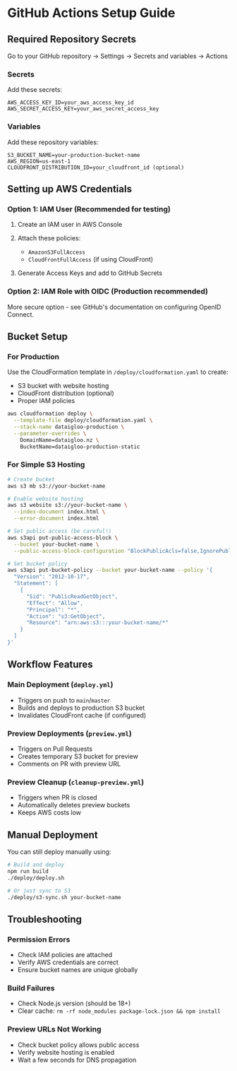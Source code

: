 # GitHub Actions Setup Guide

## Required Repository Secrets

Go to your GitHub repository → Settings → Secrets and variables → Actions

### Secrets
Add these secrets:

```
AWS_ACCESS_KEY_ID=your_aws_access_key_id
AWS_SECRET_ACCESS_KEY=your_aws_secret_access_key
```

### Variables
Add these repository variables:

```
S3_BUCKET_NAME=your-production-bucket-name
AWS_REGION=us-east-1
CLOUDFRONT_DISTRIBUTION_ID=your_cloudfront_id (optional)
```

## Setting up AWS Credentials

### Option 1: IAM User (Recommended for testing)

1. Create an IAM user in AWS Console
2. Attach these policies:
   - `AmazonS3FullAccess`
   - `CloudFrontFullAccess` (if using CloudFront)

3. Generate Access Keys and add to GitHub Secrets

### Option 2: IAM Role with OIDC (Production recommended)

More secure option - see GitHub's documentation on configuring OpenID Connect.

## Bucket Setup

### For Production
Use the CloudFormation template in `/deploy/cloudformation.yaml` to create:
- S3 bucket with website hosting
- CloudFront distribution (optional)
- Proper IAM policies

```bash
aws cloudformation deploy \
  --template-file deploy/cloudformation.yaml \
  --stack-name dataigloo-production \
  --parameter-overrides \
    DomainName=dataigloo.nz \
    BucketName=dataigloo-production-static
```

### For Simple S3 Hosting
```bash
# Create bucket
aws s3 mb s3://your-bucket-name

# Enable website hosting
aws s3 website s3://your-bucket-name \
  --index-document index.html \
  --error-document index.html

# Set public access (be careful!)
aws s3api put-public-access-block \
  --bucket your-bucket-name \
  --public-access-block-configuration "BlockPublicAcls=false,IgnorePublicAcls=false,BlockPublicPolicy=false,RestrictPublicBuckets=false"

# Set bucket policy
aws s3api put-bucket-policy --bucket your-bucket-name --policy '{
  "Version": "2012-10-17",
  "Statement": [
    {
      "Sid": "PublicReadGetObject",
      "Effect": "Allow",
      "Principal": "*",
      "Action": "s3:GetObject",
      "Resource": "arn:aws:s3:::your-bucket-name/*"
    }
  ]
}'
```

## Workflow Features

### Main Deployment (`deploy.yml`)
- Triggers on push to `main`/`master`
- Builds and deploys to production S3 bucket
- Invalidates CloudFront cache (if configured)

### Preview Deployments (`preview.yml`)
- Triggers on Pull Requests
- Creates temporary S3 bucket for preview
- Comments on PR with preview URL

### Preview Cleanup (`cleanup-preview.yml`)
- Triggers when PR is closed
- Automatically deletes preview buckets
- Keeps AWS costs low

## Manual Deployment

You can still deploy manually using:

```bash
# Build and deploy
npm run build
./deploy/deploy.sh

# Or just sync to S3
./deploy/s3-sync.sh your-bucket-name
```

## Troubleshooting

### Permission Errors
- Check IAM policies are attached
- Verify AWS credentials are correct
- Ensure bucket names are unique globally

### Build Failures
- Check Node.js version (should be 18+)
- Clear cache: `rm -rf node_modules package-lock.json && npm install`

### Preview URLs Not Working
- Check bucket policy allows public access
- Verify website hosting is enabled
- Wait a few seconds for DNS propagation